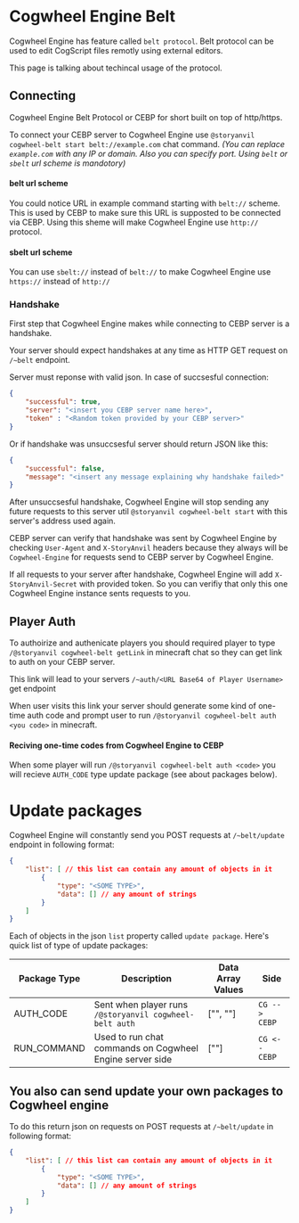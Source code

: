 # Cogwheel Engine Belt
Cogwheel Engine has feature called `belt protocol`. Belt protocol can be used to edit CogScript files remotly using external editors.

This page is talking about techincal usage of the protocol.

## Connecting
Cogwheel Engine Belt Protocol or CEBP for short built on top of http/https.

To connect your CEBP server to Cogwheel Engine use `@storyanvil cogwheel-belt start belt://example.com` chat command. *(You can replace `example.com` with any IP or domain. Also you can specify port. Using `belt` or `sbelt` url scheme is mandotory)*

#### belt url scheme
You could notice URL in example command starting with `belt://` scheme. This is used by CEBP to make sure this URL is supposted to be connected via CEBP. Using this sheme will make Cogwheel Engine use `http://` protocol.

#### sbelt url scheme
You can use `sbelt://` instead of `belt://` to make Cogwheel Engine use `https://` instead of `http://`

### Handshake
First step that Cogwheel Engine makes while connecting to CEBP server is a handshake.

Your server should expect handshakes at any time as HTTP GET request on `/~belt` endpoint.

Server must reponse with valid json. In case of succsesful connection:
```json
{
    "successful": true,
    "server": "<insert you CEBP server name here>",
    "token" : "<Random token provided by your CEBP server>"
}
```

Or if handshake was unsuccsesful server should return JSON like this:
```json
{
    "successful": false,
    "message": "<insert any message explaining why handshake failed>"
}
```
After unsuccsesful handshake, Cogwheel Engine will stop sending any future requests to this server util `@storyanvil cogwheel-belt start` with this server's address used again.

CEBP server can verify that handshake was sent by Cogwheel Engine by checking `User-Agent` and `X-StoryAnvil` headers because they always will be `Cogwheel-Engine` for requests send to CEBP server by Cogwheel Engine.

If all requests to your server after handshake, Cogwheel Engine will add `X-StoryAnvil-Secret` with provided token. So you can verifiy that only this one Cogwheel Engine instance sents requests to you.

## Player Auth
To authoirize and authenicate players you should required player to type `/@storyanvil cogwheel-belt getLink` in minecraft chat so they can get link to auth on your CEBP server.

This link will lead to your servers `/~auth/<URL Base64 of Player Username>` get endpoint

When user visits this link your server should generate some kind of one-time auth code and prompt user to run `/@storyanvil cogwheel-belt auth <you code>` in minecraft.

#### Reciving one-time codes from Cogwheel Engine to CEBP
When some player will run `/@storyanvil cogwheel-belt auth <code>` you will recieve `AUTH_CODE` type update package (see about packages below).


# Update packages
Cogwheel Engine will constantly send you POST requests at `/~belt/update` endpoint in following format:
```json
{
    "list": [ // this list can contain any amount of objects in it
        {
            "type": "<SOME TYPE>",
            "data": [] // any amount of strings
        }
    ]
}
```

Each of objects in the json `list` property called `update package`. Here's quick list of type of update packages:

| Package Type | Description | Data Array Values | Side |
|--------------|-------------|-------------------|------|
| AUTH_CODE    | Sent when player runs `/@storyanvil cogwheel-belt auth` | ["<auth code>", "<player name>"] | `CG --> CEBP` |
| RUN_COMMAND  | Used to run chat commands on Cogwheel Engine server side | ["<command without />"] | `CG <-- CEBP` |

## You also can send update your own packages to Cogwheel engine
To do this return json on requests on POST requests at `/~belt/update` in following format:
```json
{
    "list": [ // this list can contain any amount of objects in it
        {
            "type": "<SOME TYPE>",
            "data": [] // any amount of strings
        }
    ]
}
```